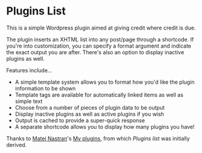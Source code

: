 # Plugins List

This is a simple Wordpress plugin aimed at giving credit where credit is due.

The plugin inserts an XHTML list into any post/page through a shortcode. If you're into customization, you can specify a format argument and indicate the exact output you are after. There's also an option to display inactive plugins as well.

Features include...

* A simple template system allows you to format how you'd like the plugin information to be shown
* Template tags are available for automatically linked items as well as simple text
* Choose from a number of pieces of plugin data to be output
* Display inactive plugins as well as active plugins if you wish
* Output is cached to provide a super-quick response
* A separate shortcode allows you to display how many plugins you have!

Thanks to [Matej Nastran](http://matej.nastran.net/)'s [My plugins](http://wordpress.org/extend/plugins/my-plugins/), from which *Plugins list* was initially derived.
